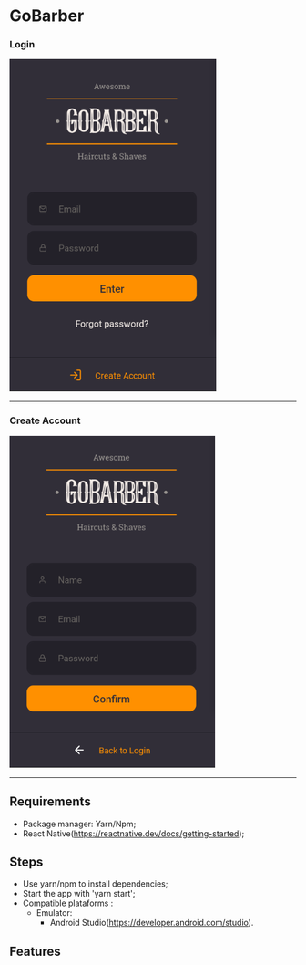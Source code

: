 # GoBarber

### Login

![](assets/app/gobarber_Login.png)

***

### Create Account

![](assets/app/gobarber_CreateAccount.png)

***

## Requirements

- Package manager: Yarn/Npm;
- React Native(https://reactnative.dev/docs/getting-started);

## Steps

- Use yarn/npm to install dependencies;
- Start the app with 'yarn start';
- Compatible plataforms :
  - Emulator: 
    - Android Studio(https://developer.android.com/studio).
    
## Features



